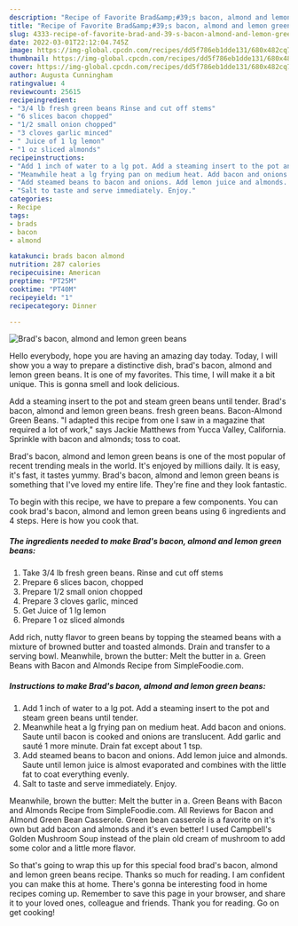 ```yaml
---
description: "Recipe of Favorite Brad&amp;#39;s bacon, almond and lemon green beans"
title: "Recipe of Favorite Brad&amp;#39;s bacon, almond and lemon green beans"
slug: 4333-recipe-of-favorite-brad-and-39-s-bacon-almond-and-lemon-green-beans
date: 2022-03-01T22:12:04.745Z
image: https://img-global.cpcdn.com/recipes/dd5f786eb1dde131/680x482cq70/brads-bacon-almond-and-lemon-green-beans-recipe-main-photo.jpg
thumbnail: https://img-global.cpcdn.com/recipes/dd5f786eb1dde131/680x482cq70/brads-bacon-almond-and-lemon-green-beans-recipe-main-photo.jpg
cover: https://img-global.cpcdn.com/recipes/dd5f786eb1dde131/680x482cq70/brads-bacon-almond-and-lemon-green-beans-recipe-main-photo.jpg
author: Augusta Cunningham
ratingvalue: 4
reviewcount: 25615
recipeingredient:
- "3/4 lb fresh green beans Rinse and cut off stems"
- "6 slices bacon chopped"
- "1/2 small onion chopped"
- "3 cloves garlic minced"
- " Juice of 1 lg lemon"
- "1 oz sliced almonds"
recipeinstructions:
- "Add 1 inch of water to a lg pot. Add a steaming insert to the pot and steam green beans until tender."
- "Meanwhile heat a lg frying pan on medium heat. Add bacon and onions. Saute until bacon is cooked and onions are translucent. Add garlic and sauté 1 more minute. Drain fat except about 1 tsp."
- "Add steamed beans to bacon and onions. Add lemon juice and almonds. Saute until lemon juice is almost evaporated and combines with the little fat to coat everything evenly."
- "Salt to taste and serve immediately. Enjoy."
categories:
- Recipe
tags:
- brads
- bacon
- almond

katakunci: brads bacon almond 
nutrition: 287 calories
recipecuisine: American
preptime: "PT25M"
cooktime: "PT40M"
recipeyield: "1"
recipecategory: Dinner

---
```



![Brad&#39;s bacon, almond and lemon green beans](https://img-global.cpcdn.com/recipes/dd5f786eb1dde131/680x482cq70/brads-bacon-almond-and-lemon-green-beans-recipe-main-photo.jpg)

Hello everybody, hope you are having an amazing day today. Today, I will show you a way to prepare a distinctive dish, brad&#39;s bacon, almond and lemon green beans. It is one of my favorites. This time, I will make it a bit unique. This is gonna smell and look delicious.

Add a steaming insert to the pot and steam green beans until tender. Brad&#39;s bacon, almond and lemon green beans. fresh green beans. Bacon-Almond Green Beans. &#34;I adapted this recipe from one I saw in a magazine that required a lot of work,&#34; says Jackie Matthews from Yucca Valley, California. Sprinkle with bacon and almonds; toss to coat.

Brad&#39;s bacon, almond and lemon green beans is one of the most popular of recent trending meals in the world. It's enjoyed by millions daily. It is easy, it's fast, it tastes yummy. Brad&#39;s bacon, almond and lemon green beans is something that I've loved my entire life. They're fine and they look fantastic.


To begin with this recipe, we have to prepare a few components. You can cook brad&#39;s bacon, almond and lemon green beans using 6 ingredients and 4 steps. Here is how you cook that.

<!--inarticleads1-->

##### The ingredients needed to make Brad&#39;s bacon, almond and lemon green beans:

1. Take 3/4 lb fresh green beans. Rinse and cut off stems
1. Prepare 6 slices bacon, chopped
1. Prepare 1/2 small onion chopped
1. Prepare 3 cloves garlic, minced
1. Get  Juice of 1 lg lemon
1. Prepare 1 oz sliced almonds


Add rich, nutty flavor to green beans by topping the steamed beans with a mixture of browned butter and toasted almonds. Drain and transfer to a serving bowl. Meanwhile, brown the butter: Melt the butter in a. Green Beans with Bacon and Almonds Recipe from SimpleFoodie.com. 

<!--inarticleads2-->

##### Instructions to make Brad&#39;s bacon, almond and lemon green beans:

1. Add 1 inch of water to a lg pot. Add a steaming insert to the pot and steam green beans until tender.
1. Meanwhile heat a lg frying pan on medium heat. Add bacon and onions. Saute until bacon is cooked and onions are translucent. Add garlic and sauté 1 more minute. Drain fat except about 1 tsp.
1. Add steamed beans to bacon and onions. Add lemon juice and almonds. Saute until lemon juice is almost evaporated and combines with the little fat to coat everything evenly.
1. Salt to taste and serve immediately. Enjoy.


Meanwhile, brown the butter: Melt the butter in a. Green Beans with Bacon and Almonds Recipe from SimpleFoodie.com. All Reviews for Bacon and Almond Green Bean Casserole. Green bean casserole is a favorite on it&#39;s own but add bacon and almonds and it&#39;s even better! I used Campbell&#39;s Golden Mushroom Soup instead of the plain old cream of mushroom to add some color and a little more flavor. 

So that's going to wrap this up for this special food brad&#39;s bacon, almond and lemon green beans recipe. Thanks so much for reading. I am confident you can make this at home. There's gonna be interesting food in home recipes coming up. Remember to save this page in your browser, and share it to your loved ones, colleague and friends. Thank you for reading. Go on get cooking!
